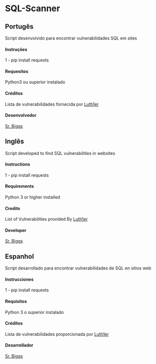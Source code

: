 # SQL-Scanner


## Portugês

Script desenvolvido para encontrar vulnerabilidades SQL em sites

#### Instruções

1 - pip install requests

#### Requesitos

Python3 ou superior instalado

#### Créditos

Lista de vulnerabilidades fornecida por [Luth1er](https://github.com/Luth1er/)

#### Desenvolvedor

[Sr. Biggs](https://github.com/BiggsCoder)

## Inglês

Script developed to find SQL vulnerabilities in websites

#### Instructions

1 - pip install requests

#### Requirements

Python 3 or higher installed

#### Credits

List of Vulnerabilities provided By [Luth1er](https://github.com/Luth1er/)

#### Developer

[Sr. Biggs](https://github.com/BiggsCoder)


## Espanhol

Script desarrollado para encontrar vulnerabilidades de SQL en sitios web

#### Instrucciones

1 - pip install requests

#### Requisitos

Python 3 o superior instalado

#### Créditos

Lista de vulnerabilidades proporcionada por [Luth1er](https://github.com/Luth1er/)

#### Desarrollador

[Sr. Biggs](https://github.com/BiggsCoder)
